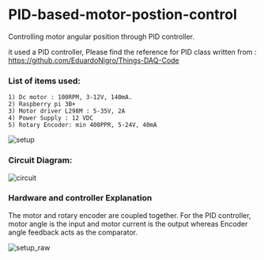 # PID-based-motor-postion-control
Controlling motor angular position through PID controller.

it used a PID controller, Please find the reference for PID class written from : https://github.com/EduardoNigro/Things-DAQ-Code

### List of items used:
    1) Dc motor : 100RPM, 3-12V, 140mA.
    2) Raspberry pi 3B+
    3) Motor driver L298M : 5-35V, 2A
    4) Power Supply : 12 VDC
    5) Rotary Encoder: min 400PPR, 5-24V, 40mA

![setup](https://user-images.githubusercontent.com/33845372/203396730-39b56581-41cd-4ea2-a9ea-ebb113f86981.png)

### Circuit Diagram:

![circuit](https://user-images.githubusercontent.com/33845372/203396927-27ed0dfb-df00-4f82-9bfe-efe0f2bb7ff1.jpeg)

### Hardware and controller Explanation 

The motor and rotary encoder are coupled together. For the PID controller, motor angle is the input and motor current is the output whereas Encoder angle feedback acts as the comparator.

![setup_raw](https://user-images.githubusercontent.com/33845372/203399062-45303972-a7c2-479f-92cf-bf778ae7c705.jpeg)

